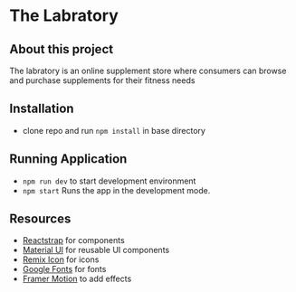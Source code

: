 # The Labratory

## About this project
The labratory is an online supplement store where consumers can browse and purchase supplements for their fitness needs

## Installation
- clone repo and run `npm install` in base directory

## Running Application
- `npm run dev` to start development environment
- `npm start` Runs the app in the development mode.

## Resources
- [Reactstrap](https://reactstrap.github.io/?path=/story/home-installation--page) for components
- [Material UI](https://mui.com) for reusable UI components
- [Remix Icon](https://remixicon.com/) for icons
- [Google Fonts](https://fonts.google.com/) for fonts
- [Framer Motion](https://www.framer.com/motion/) to add effects 

